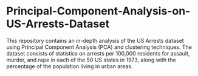 # Principal-Component-Analysis-on-US-Arrests-Dataset
This repository contains an in-depth analysis of the US Arrests dataset using Principal Component Analysis (PCA) and clustering techniques. The dataset consists of statistics on arrests per 100,000 residents for assault, murder, and rape in each of the 50 US states in 1973, along with the percentage of the population living in urban areas.
